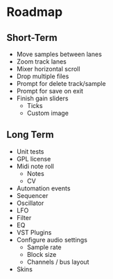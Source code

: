 # Roadmap

## Short-Term
- Move samples between lanes
- Zoom track lanes
- Mixer horizontal scroll
- Drop multiple files
- Prompt for delete track/sample
- Prompt for save on exit
- Finish gain sliders
  - Ticks
  - Custom image

## Long Term

- Unit tests
- GPL license
- Midi note roll
  - Notes
  - CV
- Automation events
- Sequencer
- Oscillator
- LFO
- Filter
- EQ
- VST Plugins
- Configure audio settings
  - Sample rate
  - Block size
  - Channels / bus layout
- Skins
